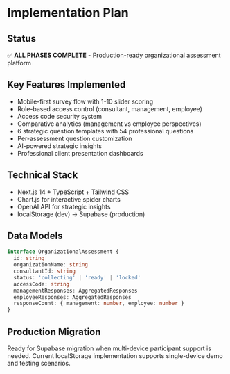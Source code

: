 # Implementation Plan

## Status
✅ **ALL PHASES COMPLETE** - Production-ready organizational assessment platform

## Key Features Implemented
- Mobile-first survey flow with 1-10 slider scoring
- Role-based access control (consultant, management, employee)  
- Access code security system
- Comparative analytics (management vs employee perspectives)
- 6 strategic question templates with 54 professional questions
- Per-assessment question customization
- AI-powered strategic insights
- Professional client presentation dashboards

## Technical Stack
- Next.js 14 + TypeScript + Tailwind CSS
- Chart.js for interactive spider charts
- OpenAI API for strategic insights
- localStorage (dev) → Supabase (production)

## Data Models
```typescript
interface OrganizationalAssessment {
  id: string
  organizationName: string
  consultantId: string
  status: 'collecting' | 'ready' | 'locked'
  accessCode: string
  managementResponses: AggregatedResponses
  employeeResponses: AggregatedResponses
  responseCount: { management: number, employee: number }
}
```

## Production Migration
Ready for Supabase migration when multi-device participant support is needed. Current localStorage implementation supports single-device demo and testing scenarios.